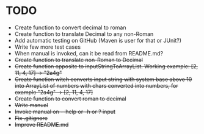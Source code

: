 # TODO
 - Create function to convert decimal to roman
 - Create function to translate Decimal to any non-Roman
 - Add automatic testing on GitHub (Maven is user for that or JUnit?)
 - Write few more test cases
 - When manual is invoked, can it be read from README.md?
 - <del>Create function to translate non-Roman to Decimal</del>
 - <del>Create function opposite to inputStringToArrayList. Working example:  [2, 11, 4, 17] -> "2a4g"</del>
 - <del>Create function witch converts input string with system base above 10 into ArrayList of numbers with chars converted into numbers, for example "2a4g" -> [2, 11, 4, 17]</del>
 - <del>Create function to convert roman to decimal</del>
 - <del>Write manual</del>
 - <del>Invoke manual on --help or -h or ? input</del>
 - <del>Fix .gitignore</del>
 - <del>Improve README.md</del>